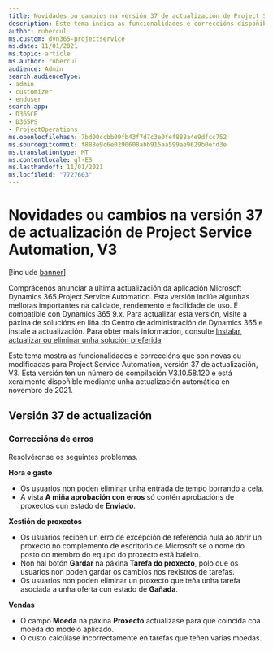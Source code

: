 ```yaml
---
title: Novidades ou cambios na versión 37 de actualización de Project Service Automation, V3
description: Este tema indica as funcionalidades e correccións dispoñibles na versión 37 de actualización de Microsoft Dynamics 365 Project Service Automation, V3.
author: ruhercul
ms.custom: dyn365-projectservice
ms.date: 11/01/2021
ms.topic: article
ms.author: ruhercul
audience: Admin
search.audienceType:
- admin
- customizer
- enduser
search.app:
- D365CE
- D365PS
- ProjectOperations
ms.openlocfilehash: 7bd00ccbb09fb43f7d7c3e0fef888a4e9dfcc752
ms.sourcegitcommit: f888e9c6e0290608abb915aa599ae9629b0efd3e
ms.translationtype: MT
ms.contentlocale: gl-ES
ms.lasthandoff: 11/01/2021
ms.locfileid: "7727603"
---
```

# <a name="whats-new-or-changed-in-project-service-automation-update-release-37-v3"></a>Novidades ou cambios na versión 37 de actualización de Project Service Automation, V3

[!include [banner](../includes/psa-now-project-operations.md)]

Comprácenos anunciar a última actualización da aplicación Microsoft Dynamics 365 Project Service Automation. Esta versión inclúe algunhas melloras importantes na calidade, rendemento e facilidade de uso. É compatible con Dynamics 365 9.x. Para actualizar esta versión, visite a páxina de solucións en liña do Centro de administración de Dynamics 365 e instale a actualización. Para obter máis información, consulte [Instalar, actualizar ou eliminar unha solución preferida](/power-platform/admin/install-remove-preferred-solution)

Este tema mostra as funcionalidades e correccións que son novas ou modificadas para Project Service Automation, versión 37 de actualización, V3. Esta versión ten un número de compilación V3.10.58.120 e está xeralmente dispoñible mediante unha actualización automática en novembro de 2021.

## <a name="update-release-37"></a>Versión 37 de actualización

### <a name="bug-fixes"></a>Correccións de erros

Resolvéronse os seguintes problemas.

**Hora e gasto**
- Os usuarios non poden eliminar unha entrada de tempo borrando a cela.
- A vista **A miña aprobación con erros** só contén aprobacións de proxectos cun estado de **Enviado**.

**Xestión de proxectos**
- Os usuarios reciben un erro de excepción de referencia nula ao abrir un proxecto no complemento de escritorio de Microsoft se o nome do posto do membro do equipo do proxecto está baleiro.
- Non hai botón **Gardar** na páxina **Tarefa do proxecto**, polo que os usuarios non poden gardar os cambios nos rexistros de tarefas.
- Os usuarios non poden eliminar un proxecto que teña unha tarefa asociada a unha oferta cun estado de **Gañada**.

**Vendas**
- O campo **Moeda** na páxina **Proxecto** actualízase para que coincida coa moeda do modelo aplicado.
- O custo calcúlase incorrectamente en tarefas que teñen varias moedas.

